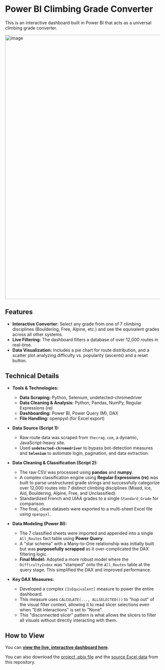 # Power BI Climbing Grade Converter

This is an interactive dashboard built in Power BI that acts as a universal climbing grade converter.

<img width="1523" height="859" alt="image" src="https://github.com/user-attachments/assets/03e28ad6-89e4-4d5c-9262-0e3bce793352" />


## Features
* **Interactive Converter:** Select any grade from one of 7 climbing disciplines (Bouldering, Free, Alpine, etc.) and see the equivalent grades across all other systems.
* **Live Filtering:** The dashboard filters a database of over 12,000 routes in real-time.
* **Data Visualization:** Includes a pie chart for route distribution, and a scatter plot analyzing difficulty vs. popularity (ascents) and a reset button.


## Technical Details

* **Tools & Technologies:**
    * **Data Scraping:** Python, Selenium, undetected-chromedriver
    * **Data Cleaning & Analysis:** Python, Pandas, NumPy, Regular Expressions (re)
    * **Dashboarding:** Power BI, Power Query (M), DAX
    * **File Handling:** openpyxl (for Excel export)

* **Data Source (Script 1):**
    * Raw route data was scraped from `thecrag.com`, a dynamic, JavaScript-heavy site.
    * Used **`undetected-chromedriver`** to bypass bot-detection measures and **`Selenium`** to automate login, pagination, and data extraction.

* **Data Cleaning & Classification (Script 2):**
    * The raw CSV was processed using **pandas** and **numpy**.
    * A complex classification engine using **Regular Expressions (re)** was built to parse unstructured grade strings and successfully categorize over 12,000 routes into 7 distinct climbing disciplines (Mixed, Ice, Aid, Bouldering, Alpine, Free, and Unclassified).
    * Standardized French and UIAA grades to a single `Standard_Grade` for comparison.
    * The final, clean datasets were exported to a multi-sheet Excel file using `openpyxl`.

* **Data Modeling (Power BI):**
    * The 7 classified sheets were imported and appended into a single `All_Routes` fact table using **Power Query**.
    * A "star schema" with a Many-to-One relationship was initially built but was **purposefully scrapped** as it over-complicated the DAX filtering logic.
    * **Final Model:** Adopted a more robust model where the `DifficultyIndex` was "stamped" onto the `All_Routes` table at the query stage. This simplified the DAX and improved performance.

* **Key DAX Measures:**
    * Developed a complex `[IsEquivalent]` measure to power the entire dashboard.
    * This measure uses `CALCULATE(..., ALLSELECTED())` to "hop out" of the visual filter context, allowing it to read slicer selections even when "Edit Interactions" is set to "None".
    * This "disconnected slicer" pattern is what allows the slicers to filter all visuals without directly interacting with them.


## How to View

You can [**view the live, interactive dashboard here**](https://tinyurl.com/ClimbingConverter).

You can also download the [project .pbix file](https://github.com/Stan-Flavius/Climbing-Grade-Converter/blob/main/Grade%20Converter.pbix) and the [source Excel data](https://github.com/Stan-Flavius/Climbing-Grade-Converter/blob/main/crag_routes.csv) from this repository.
